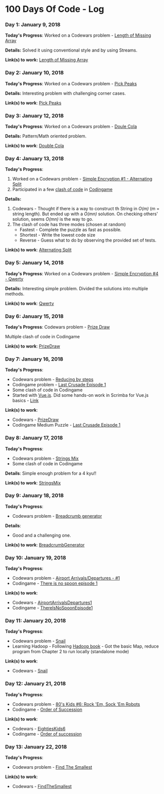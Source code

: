 # 100 Days Of Code - Log

### Day 1: January 9, 2018 


**Today's Progress**: Worked on a Codewars problem - [Length of Missing Array](https://www.codewars.com/kata/length-of-missing-array/train/java)

**Details:** Solved it using conventional style and by using Streams.

**Link(s) to work:** [Length of Missing Array](https://github.com/thiyagu-7/codewars/blob/master/src/com/codewars/LengthOfMissingArray.java)

### Day 2: January 10, 2018

**Today's Progress**: Worked on a Codewars problem - [Pick Peaks](https://www.codewars.com/kata/pick-peaks/train/java)

**Details:** Interesting problem with challenging corner cases.


**Link(s) to work**: [Pick Peaks](https://github.com/thiyagu-7/codewars/blob/master/src/com/codewars/PickPeaks.java)




### Day 3: January 12, 2018

**Today's Progress**: Worked on a Codewars problem - [Doule Cola](https://www.codewars.com/kata/double-cola/java)

**Details:** Pattern/Math oriented problem.


**Link(s) to work**: [Double Cola](https://github.com/thiyagu-7/codewars/blob/master/src/com/codewars/DoubleCola.java)

### Day 4: January 13, 2018

**Today's Progress**: 

1. Worked on a Codewars problem - [Simple Encryption #1 - Alternating Split](https://www.codewars.com/kata/simple-encryption-number-1-alternating-split)
2. Participated in a few [clash of code](https://www.codingame.com/clashofcode) in [Codingame](https://www.codingame.com/)

**Details:** 

1. Codewars - Thought if there is a way to construct th String in *O(m)* (m = string length). But ended up with a *O(mn)* solution. On checking others' solution, seems *O(mn)* is the way to go.
2. The clash of code has three modes (chosen at random)
    - Fastest - Complete the puzzle as fast as possible.
    - Shortest - Write the lowest code size
    - Reverse - Guess what to do by observing the provided set of tests.

**Link(s) to work**: [Alternating Split](https://github.com/thiyagu-7/codewars/blob/master/src/com/codewars/AlternatingSplit.java)


### Day 5: January 14, 2018

**Today's Progress**:  Worked on a Codewars problem - [Simple Encryption #4 - Qwerty](https://www.codewars.com/kata/simple-encryption-number-4-qwerty)

**Details:** Interesting simple problem. Divided the solutions into multiple methods.

**Link(s) to work**: [Qwerty](https://github.com/thiyagu-7/codewars/blob/master/src/com/codewars/Qwerty.java)


### Day 6: January 15, 2018

**Today's Progress**:  Codewars problem - [Prize Draw](https://www.codewars.com/kata/prize-draw/train/java)

Multiple clash of code in Codingame

**Link(s) to work**: [PrizeDraw](https://github.com/thiyagu-7/codewars/blob/master/src/com/codewars/PrizeDraw.java)

### Day 7: January 16, 2018

**Today's Progress**:  

 - Codewars problem - [Reducing by steps](https://www.codewars.com/kata/reducing-by-steps)
 - Codingame problem - [Last Crusade Episode 1](https://www.codingame.com/ide/puzzle/the-last-crusade-episode-1)
- Some clash of code in Codingame
- Started with [Vue.js](https://vuejs.org/). Did some hands-on work in Scrimba for Vue.js basics - [Link](https://scrimba.com/playlist/pXKqta)

**Link(s) to work**: 

- Codewars - [PrizeDraw](https://github.com/thiyagu-7/codewars/blob/master/src/com/codewars/ReducingBySteps.java)
- Codingame Medium Puzzle - [Last Crusade Episode 1](https://github.com/thiyagu-7/codingame/blob/master/src/com/codingame/puzzles/medium/LastCrusadeEpisode1.java)

### Day 8: January 17, 2018

**Today's Progress**:  

 - Codewars problem - [Strings Mix](https://www.codewars.com/kata/strings-mix)
- Some clash of code in Codingame


**Details**:
Simple enough problem for a 4 kyu!!


**Link(s) to work**: [StringsMix](https://github.com/thiyagu-7/codewars/blob/master/src/com/codewars/StringsMix.java)

### Day 9: January 18, 2018

**Today's Progress**:  

 - Codewars problem - [Breadcrumb generator](https://www.codewars.com/kata/breadcrumb-generator)


**Details**:

- Good and a challenging one.


**Link(s) to work**: [BreadcrumbGenerator](https://github.com/thiyagu-7/codewars/blob/master/src/com/codewars/BreadcrumbGenerator.java)

### Day 10: January 19, 2018

**Today's Progress**:  

 - Codewars problem - [Airport Arrivals/Departures - #1](https://www.codewars.com/kata/airport-arrivals-slash-departures-number-1)
 - Codingame - [There is no spoon episode 1](https://www.codingame.com/ide/puzzle/there-is-no-spoon-episode-1)


**Link(s) to work**: 

- Codewars - [AirportArrivalsDepartures1](https://github.com/thiyagu-7/codewars/blob/master/src/com/codewars/AirportArrivalsDepartures1.java)
- Codingame - [ThereIsNoSpoonEpisode1](https://github.com/thiyagu-7/codingame/blob/master/src/com/codingame/puzzles/medium/ThereIsNoSpoonEpisode1.java)


### Day 11: January 20, 2018

**Today's Progress**:  

 - Codewars problem - [Snail](https://www.codewars.com/kata/snail)
 - Learning Hadoop - Following [Hadoop book](https://github.com/tomwhite/hadoop-book) - Got the basic Map, reduce program from Chapter 2 to run locally (standalone mode)


**Link(s) to work**: 

- Codewars - [Snail](https://github.com/thiyagu-7/codewars/blob/master/src/com/codewars/Snail.java)

### Day 12: January 21, 2018

**Today's Progress**:  

 - Codewars problem - [80's Kids #6: Rock 'Em, Sock 'Em Robots](https://www.codewars.com/kata/80-s-kids-number-6-rock-em-sock-em-robots)
- Codingame - [Order of Succession](https://www.codingame.com/ide/puzzle/order-of-succession)


**Link(s) to work**: 

- Codewars - [EightiesKids6](https://github.com/thiyagu-7/codewars/blob/master/src/com/codewars/EightiesKids6.java)
- Codingame - [Order of succession](https://github.com/thiyagu-7/codingame/blob/master/src/com/codingame/puzzles/easy/OrderOfSuccession.java)

### Day 13: January 22, 2018

**Today's Progress**:  

 - Codewars problem - [Find The Smallest](https://www.codewars.com/kata/find-the-smallest)


**Link(s) to work**: 

- Codewars - [FindTheSmallest](https://github.com/thiyagu-7/codewars/blob/master/src/com/codewars/FindTheSmallest.java)

